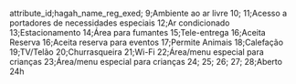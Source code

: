 attribute_id;hagah_name_reg_exed;
9;Ambiente ao ar livre
10;
11;Acesso a portadores de necessidades especiais
12;Ar condicionado
13;Estacionamento
14;Área para fumantes
15;Tele-entrega
16;Aceita Reserva
16;Aceita reserva para eventos
17;Permite Animais
18;Calefação
19;TV/Telão
20;Churrasqueira
21;Wi-Fi
22;Área/menu especial para crianças
23;Área/menu especial para crianças
24;
25;
26;
27;
28;Aberto 24h
